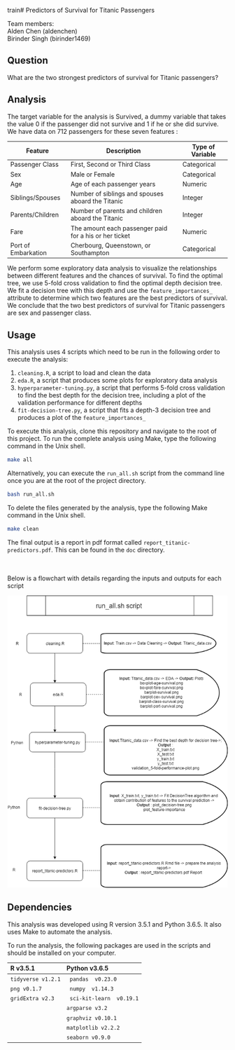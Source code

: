 
train# Predictors of Survival for Titanic Passengers

Team members:  
Alden Chen (aldenchen)  
Birinder Singh (birinder1469)    

## Question
What are the two strongest predictors of survival for Titanic passengers?

## Analysis

The target variable for the analysis is Survived, a dummy variable that takes the value 0 if the passenger did not survive and
1 if he or she did survive. We have data on 712 passengers for these seven features :

|Feature	           |Description	                                    | Type of Variable |
|--------------------|-------------------------------------------------|-----------------|
|Passenger Class	   |First, Second or Third Class | Categorical |
|Sex	               |Male or Female |    Categorical |
|Age                 |Age of each passenger years	| Numeric |
|Siblings/Spouses	   |Number of siblings and spouses aboard the Titanic | Integer|
|Parents/Children	   |Number of parents and children aboard the Titanic | Integer|
|Fare	               |The amount each passenger paid for a his or her ticket | Numeric |
|Port of Embarkation |Cherbourg, Queenstown, or Southampton |  Categorical | 

We perform some exploratory data analysis to visualize the relationships between different features and the chances of survival. To find the optimal tree, we use 5-fold cross validation to find the optimal depth decision tree. We fit a decision tree with this depth and use the `feature_importances_` attribute to determine which two features are the best predictors of survival. We conclude that the two best predictors of survival for Titanic passengers are sex and passenger class.

## Usage

This analysis uses 4 scripts which need to be run in the following order to execute the analysis:

1. `cleaning.R`, a script to load and clean the data
2. `eda.R`, a script that produces some plots for exploratory data analysis
3. `hyperparameter-tuning.py`, a script that performs 5-fold cross validation to find the best depth for the decision tree, including a plot of the validation performance for different depths
4. `fit-decision-tree.py`, a script that fits a depth-3  decision tree and produces a plot of the `feature_importances_`



To execute this analysis, clone this repository and navigate to the root of this project. To run the complete analysis using Make, type the following command in the Unix shell.  

``` sh
make all
```


Alternatively, you can execute the `run_all.sh` script from the command line once you are at the root of the project directory.

```sh
bash run_all.sh
```


To delete the files generated by the analysis, type the following Make command in the Unix shell.

``` sh
make clean
```



The final output is a report in pdf format called `report_titanic-predictors.pdf`. This can be found in the `doc` directory. <br><br><br>




Below is a flowchart with details regarding the inputs and outputs for each script

![Execution workflow](doc/Execution_workflow.png)


## Dependencies

This analysis was developed using R version 3.5.1  and Python 3.6.5. It also uses Make to automate the analysis.  

To run the analysis, the following packages are used in the scripts and should be installed on your computer.  


| R  v3.5.1   | Python  v3.6.5  |
| :------------- | :------------- |
|  `tidyverse v1.2.1`       |` pandas  v0.23.0`    |
|   `png v0.1.7`   |`` numpy  v1.14.3``     |
|  `gridExtra v2.3`   |`` sci-kit-learn  v0.19.1``   |
|        | `argparse v3.2`      |
|       | `graphviz v0.10.1`    |
|       | `matplotlib v2.2.2`       |
|        | `seaborn v0.9.0 `     |
